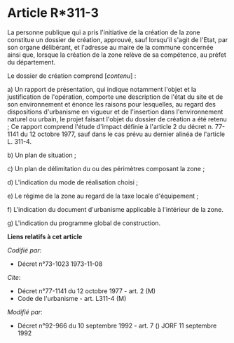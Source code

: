 # Article R*311-3

La personne publique qui a pris l'initiative de la création de la zone constitue un dossier de création, approuvé, sauf
lorsqu'il s'agit de l'Etat, par son organe délibérant, et l'adresse au maire de la commune concernée ainsi que, lorsque la
création de la zone relève de sa compétence, au préfet du département.

Le dossier de création comprend [*contenu*] :

a) Un rapport de présentation, qui indique notamment l'objet et la justification de l'opération, comporte une description de
l'état du site et de son environnement et énonce les raisons pour lesquelles, au regard des dispositions d'urbanisme en
vigueur et de l'insertion dans l'environnement naturel ou urbain, le projet faisant l'objet du dossier de création a été
retenu ; Ce rapport comprend l'étude d'impact définie à l'article 2 du décret n. 77-1141 du 12 octobre 1977, sauf dans le cas
prévu au dernier alinéa de l'article L. 311-4.

b) Un plan de situation ;

c) Un plan de délimitation du ou des périmètres composant la zone ;

d) L'indication du mode de réalisation choisi ;

e) Le régime de la zone au regard de la taxe locale d'équipement ;

f) L'indication du document d'urbanisme applicable à l'intérieur de la zone.

g) L'indication du programme global de construction.

**Liens relatifs à cet article**

_Codifié par_:

  - Décret n°73-1023 1973-11-08

_Cite_:

  - Décret n°77-1141 du 12 octobre 1977 - art. 2 (M)
  - Code de l'urbanisme - art. L311-4 (M)

_Modifié par_:

  - Décret n°92-966 du 10 septembre 1992 - art. 7 () JORF 11 septembre 1992
